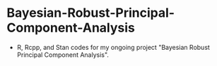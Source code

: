 # Bayesian-Robust-Principal-Component-Analysis
- R, Rcpp, and Stan codes for my ongoing project "Bayesian Robust Principal Component Analysis".
